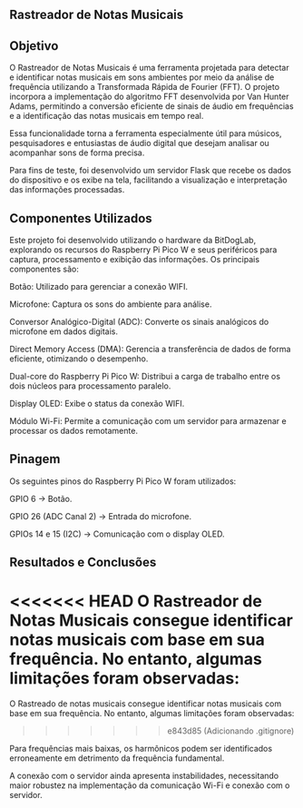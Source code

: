 ## Rastreador de Notas Musicais

## Objetivo

O Rastreador de Notas Musicais é uma ferramenta projetada para detectar e identificar notas musicais em sons ambientes por meio da análise de frequência utilizando a Transformada Rápida de Fourier (FFT). O projeto incorpora a implementação do algoritmo FFT desenvolvida por Van Hunter Adams, permitindo a conversão eficiente de sinais de áudio em frequências e a identificação das notas musicais em tempo real.

Essa funcionalidade torna a ferramenta especialmente útil para músicos, pesquisadores e entusiastas de áudio digital que desejam analisar ou acompanhar sons de forma precisa.

Para fins de teste, foi desenvolvido um servidor Flask que recebe os dados do dispositivo e os exibe na tela, facilitando a visualização e interpretação das informações processadas.

## Componentes Utilizados

Este projeto foi desenvolvido utilizando o hardware da BitDogLab, explorando os recursos do Raspberry Pi Pico W e seus periféricos para captura, processamento e exibição das informações. Os principais componentes são:

Botão: Utilizado para gerenciar a conexão WIFI.

Microfone: Captura os sons do ambiente para análise.

Conversor Analógico-Digital (ADC): Converte os sinais analógicos do microfone em dados digitais.

Direct Memory Access (DMA): Gerencia a transferência de dados de forma eficiente, otimizando o desempenho.

Dual-core do Raspberry Pi Pico W: Distribui a carga de trabalho entre os dois núcleos para processamento paralelo.

Display OLED: Exibe o status da conexão WIFI.

Módulo Wi-Fi: Permite a comunicação com um servidor para armazenar e processar os dados remotamente.

## Pinagem

Os seguintes pinos do Raspberry Pi Pico W foram utilizados:

GPIO 6 → Botão.

GPIO 26 (ADC Canal 2) → Entrada do microfone.

GPIOs 14 e 15 (I2C) → Comunicação com o display OLED.

## Resultados e Conclusões

<<<<<<< HEAD
O Rastreador de Notas Musicais consegue identificar notas musicais com base em sua frequência. No entanto, algumas limitações foram observadas:
=======
O Rastreado de notas musicais consegue identificar notas musicais com base em sua frequência. No entanto, algumas limitações foram observadas:
>>>>>>> e843d85 (Adicionando .gitignore)

Para frequências mais baixas, os harmônicos podem ser identificados erroneamente em detrimento da frequência fundamental.

A conexão com o servidor ainda apresenta instabilidades, necessitando maior robustez na implementação da comunicação Wi-Fi e conexão com o servidor.


